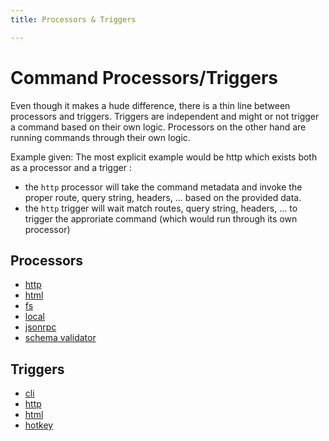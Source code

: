 ```yaml
---
title: Processors & Triggers

---
```


# Command Processors/Triggers

Even though it makes a hude difference, there is a thin line between processors and triggers. Triggers are independent and might or not trigger a command based on their own logic. Processors on the other hand are running commands through their own logic.

Example given: The most explicit example would be http which exists both as a processor and a trigger :

- the `http` processor will take the command metadata and invoke the proper route, query string, headers, ... based on the provided data.
- the `http` trigger will wait match routes, query string, headers, ... to trigger the approriate command (which would run through its own processor)

## Processors

- [http](http)
- [html](html)
- [fs](fs)
- [local](local)
- [jsonrpc](local)
- [schema validator](schema-validator)

## Triggers

- [cli](cli)
- [http](http)
- [html](html)
- [hotkey](hotkey)
